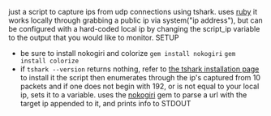 just a script to capture ips from udp connections using tshark.
uses [ruby](https://www.ruby-lang.org/en/downloads/)
it works locally through grabbing a public ip via system("ip address"), but can be configured with a hard-coded local ip by changing the script_ip variable to the output that you would like to monitor.
SETUP
* be sure to install nokogiri and colorize
  `gem install nokogiri`
  `gem install colorize`
 * if `tshark --version` returns nothing, refer to [the tshark installation page](https://tshark.dev/setup/install/) to install it
the script then enumerates through the ip's captured from 10 packets and if one does not begin with 192, or is not equal to your local ip, sets it to a variable. uses the [nokogiri](https://nokogiri.org/) gem to parse a url with the target ip appended to it, and prints info to STDOUT
